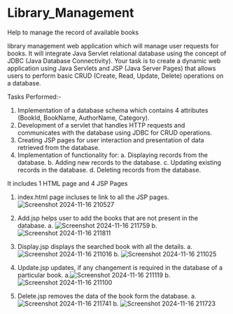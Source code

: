 # Library_Management

Help to manage the record of available books

library management web application which will manage user requests for books. It will integrate Java Servlet relational database using the concept of  JDBC (Java Database Connectivity). Your task is to create a dynamic web application using Java Servlets and JSP (Java Server Pages) that allows users to perform basic CRUD (Create, Read, Update, Delete) operations on a database.

Tasks Performed:-
  1. Implementation of a database schema which contains 4 attributes (BookId, BookName, AuthorName, Category).
  2. Development of a servlet that handles HTTP requests and communicates with the database using JDBC for CRUD operations.
  3. Creating JSP pages for user interaction and presentation of data retrieved from the database.
  4. Implementation of functionality for:
             a. Displaying records from the database.
             b. Adding new records to the database.
             c. Updating existing records in the database.
             d. Deleting records from the database.
     
It includes 1 HTML page and 4 JSP Pages

1. index.html page incluses te link to all the JSP pages.![Screenshot 2024-11-16 210527](https://github.com/user-attachments/assets/aa31b9fc-baab-4174-b037-d6a23addbee4)

2. Add.jsp helps user to add the books that are not present in the database.  a. ![Screenshot 2024-11-16 211759](https://github.com/user-attachments/assets/a7e40d24-2da4-404b-9420-b66a7e95442a) b. ![Screenshot 2024-11-16 211811](https://github.com/user-attachments/assets/9ee544c4-f35a-4fb7-937b-121b2ab0d104)

3. Display.jsp displays the searched book with all the details.  a. ![Screenshot 2024-11-16 211016](https://github.com/user-attachments/assets/be7fa976-8c01-41c3-8b85-b9c221892325)  b. ![Screenshot 2024-11-16 211025](https://github.com/user-attachments/assets/181cd949-c827-49b2-935d-c09f5244a735)

4. Update.jsp updates, if any changement is required in the database of a particular book.  a.![Screenshot 2024-11-16 211119](https://github.com/user-attachments/assets/de2a7b23-f0a2-44b6-8201-a263616e94d5) b. ![Screenshot 2024-11-16 211100](https://github.com/user-attachments/assets/54521f76-3acc-4a51-a5e2-47f3d4e81987)

5. Delete.jsp removes the data of the book form the database.  a. ![Screenshot 2024-11-16 211741](https://github.com/user-attachments/assets/5aa395ac-c43e-49af-9be0-1b7df9bf5b2e) b. ![Screenshot 2024-11-16 211723](https://github.com/user-attachments/assets/0151ad58-43f4-40ef-8879-5c8745d490a8)
